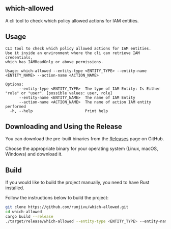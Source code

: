 ## which-allowed
A cli tool to check which policy allowed actions for IAM entities.


## Usage
```
CLI tool to check which policy allowed actions for IAM entities.
Use it inside an environment where the cli can retrieve IAM credentials,
which has IAMReadOnly or above permissions.

Usage: which-allowed --entity-type <ENTITY_TYPE> --entity-name <ENTITY_NAME> --action-name <ACTION_NAME>

Options:
      --entity-type <ENTITY_TYPE>  The type of IAM Entity: Is Either "role" or "user". [possible values: user, role]
      --entity-name <ENTITY_NAME>  The name of IAM Entity
      --action-name <ACTION_NAME>  The name of action IAM entity performed
  -h, --help                       Print help
```



## Downloading and Using the Release

You can download the pre-built binaries from the [Releases](https://github.com/runjivu/which-allowed/releases) page on GitHub. 

Choose the appropriate binary for your operating system (Linux, macOS, Windows) and download it.

## Build
If you would like to build the project manually, you need to have Rust installed. 

Follow the instructions below to build the project:


```bash
git clone https://github.com/runjivu/which-allowed.git
cd which-allowed
cargo build --release
./target/release/which-allowed --entity-type <ENTITY_TYPE> --entity-name <ENTITY_NAME> --action-name <ACTION_NAME>
```
